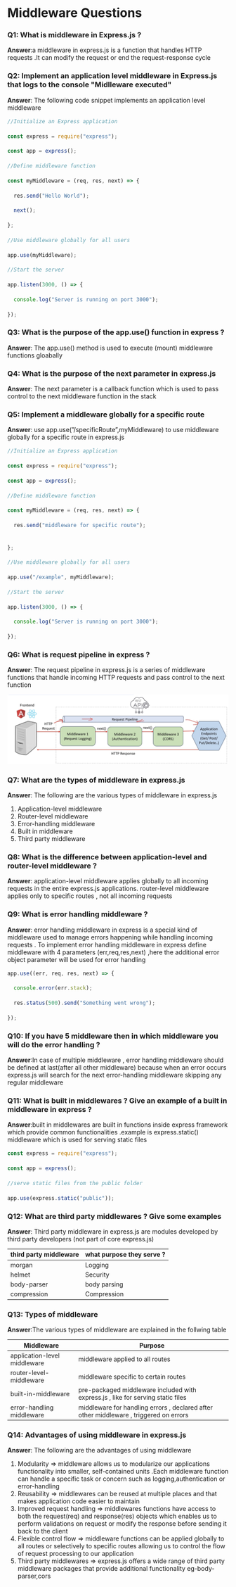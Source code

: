 # Middleware Questions

### Q1: What is middleware in Express.js ? 

**Answer**:a middleware in express.js is a function that handles HTTP requests .It can modify the request or end the request-response cycle

### Q2:  Implement an application level middleware in Express.js that logs to the console "Midlleware executed"

**Answer**: The following code snippet implements an application level middleware 

```javascript
//Initialize an Express application

const express = require("express");

const app = express();

//Define middleware function

const myMiddleware = (req, res, next) => {

  res.send("Hello World");

  next();

};

//Use middleware globally for all users

app.use(myMiddleware);

//Start the server

app.listen(3000, () => {

  console.log("Server is running on port 3000");

});
```

### Q3: What is the purpose of the app.use() function in express ? 

**Answer**: The app.use() method is used to execute (mount) middleware functions gloabally 

### Q4: What is the purpose of the next parameter in express.js 

**Answer**: The next parameter is a callback function which is used to pass control to the next middleware function in the stack 

### Q5: Implement a  middleware globally for a specific route 

**Answer**: use app.use(”/specificRoute”,myMiddleware) to use middleware globally for a specific route in express.js

```javascript
//Initialize an Express application

const express = require("express");

const app = express();

//Define middleware function

const myMiddleware = (req, res, next) => {

  res.send("middleware for specific route");

  
};

//Use middleware globally for all users

app.use("/example", myMiddleware);

//Start the server

app.listen(3000, () => {

  console.log("Server is running on port 3000");

});
```

### Q6: What is request pipeline in express ? 

**Answer**: The request pipeline in express.js is a series of middleware functions that handle incoming HTTP requests and pass control to the next function 

![request-pipeline](../assets/request-pipeline.png)

### Q7: What are the types of middleware in express.js 

**Answer**: The following are the various types of middleware in express.js

1. Application-level middleware
2. Router-level middleware
3. Error-handling middleware
4. Built in middleware
5. Third party middleware

### Q8: What is the difference between application-level and router-level middleware ? 

**Answer**: application-level middleware applies globally to all incoming requests in the entire express.js applications. router-level middleware applies only to specific routes , not all incoming requests

### Q9: What is error handling middleware ? 

**Answer**: error handling middleware in express is a special kind of middleware used to manage errors happening while handling incoming requests . To implement error handling middleware in express define middleware with 4 parameters (err,req,res,next) ,here the additional error object parameter will be used for error handling 

```javascript
app.use((err, req, res, next) => {

  console.error(err.stack);

  res.status(500).send("Something went wrong");

});
```

### Q10: If you have 5 middleware then in which middleware you will do the error handling ? 

**Answer**:In case of multiple middleware , error handling middleware should be defined at last(after all other middleware) because when an error occurs express.js will search for the next error-handling middleware skipping any regular middleware  

### Q11: What is built in middlewares  ? Give an example of a built in middleware in express ? 

**Answer**:built in middlewares are built in functions inside express framework which provide common functionalities .example is express.static() middleware which is used for serving static files 

```javascript
const express = require("express");

const app = express();

//serve static files from the public folder

app.use(express.static("public"));
```

### Q12: What are third party middlewares ? Give some examples 

**Answer**: Third party middleware in express.js are modules developed by third party developers (not part of core express.js) 

| third party middleware | what purpose they serve ? |
| ---------------------- | ------------------------- |
| morgan                 | Logging                   |
| helmet                 | Security                  |
| body-parser            | body parsing              |
| compression            | Compression               |

### Q13: Types of middleware 

**Answer**:The various types of middleware are explained in the follwing table 

| Middleware                   | Purpose                                                      |
| ---------------------------- | ------------------------------------------------------------ |
| application-level middleware | middleware applied to all routes                             |
| router-level-middleware      | middleware specific to certain routes                        |
| built-in-middleware          | pre-packaged middleware included with express.js , like for serving static files |
| error-handling middleware    | middleware for handling errors , declared after other middleware , triggered on errors |

 

### Q14: Advantages of using middleware in express.js 

**Answer**: The following are the advantages of using middleware 

1. Modularity ⇒ middleware allows us to modularize our applications functionality into smaller, self-contained units .Each middleware function can handle a specific task or concern such as logging,authentication or error-handling
2. Reusability ⇒ middlewares can be reused at multiple places and that makes application code easier to maintain
3. Improved request handling ⇒ middlewares functions have access to both the request(req) and response(res) objects which enables us to perform validations on request or modify the response before sending it back to the client
4. Flexible control flow ⇒ middleware functions can be applied globally to all routes or selectively to specific routes allowing us to control the flow of request processing to our application
5. Third party middlewares ⇒ express.js offers a wide range of third party middleware packages that provide additional functionality eg-body-parser,cors